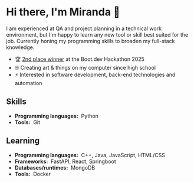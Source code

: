 # Hi there, I'm Miranda :wave:

I am experienced at QA and project planning in a technical work environment, but I'm happy to learn any new tool or skill best suited for the job. Currently honing my programming skills to broaden my full-stack knowledge.

- 🏆 [2nd place winner](https://blog.boot.dev/news/hackathon-2025/) at the Boot.dev Hackathon 2025
- 🤓 Creating art & things on my computer since high school
- ⚡ Interested in software development, back-end technologies and automation

## Skills

- **Programming languages:**&nbsp;&nbsp;Python
- **Tools:**&nbsp;&nbsp;Git

## Learning

- **Programming languages:**&nbsp;&nbsp;C++, Java, JavaScript, HTML/CSS
- **Frameworks:**&nbsp;&nbsp;FastAPI, React, Springboot
- **Databases/runtimes:**&nbsp;&nbsp;MongoDB
- **Tools:**&nbsp;&nbsp;Docker
